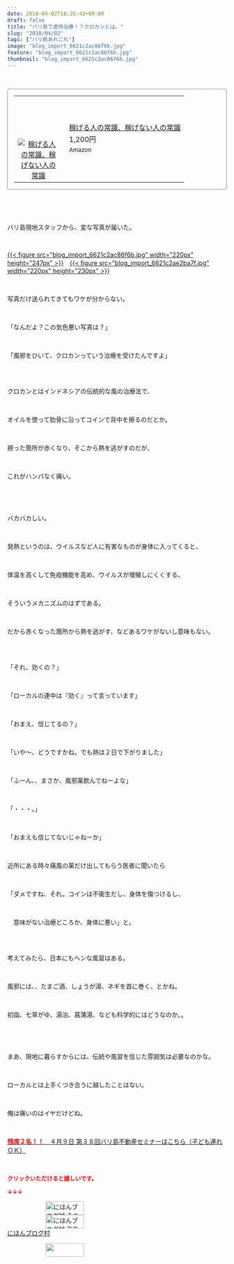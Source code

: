 ```yaml
---
date: 2018-04-02T18:25:43+09:00
draft: false
title: "バリ島で虐待治療！？クロカンとは。"
slug: "2018/04/02"
tags: ["バリ島あれこれ"]
image: "blog_import_6621c2ac86f6b.jpg"
feature: "blog_import_6621c2ac86f6b.jpg"
thumbnail: "blog_import_6621c2ac86f6b.jpg"
---
```

<p> </p><div contenteditable="false" style="padding: 15px; border-radius: 4px; border: 1px dotted currentColor; border-image: none;"><table border="0" cellpadding="0" cellspacing="0" style="margin: 0px; table-layout: fixed;" width="100%">	<tbody width="100%">		<tr>			<td aligin="center" style="vertical-align: middle;" width="95"><span style="text-align: center; display: block;"><a href="affiliate.do?affiliateId=37079480" alt0="BlogAffiliate" target="_blank" rel="nofollow"><img alt="稼げる人の常識、稼げない人の常識" border="0" data-img="affiliate" src="data:image/svg+xml;charset=utf-8,%3Csvg%20xmlns%3D%22http%3A%2F%2Fwww.w3.org%2F2000%2Fsvg%22%20title%3D%22Placeholder%20for%20Images%22%20role%3D%22presentation%22%20viewBox%3D%220%200%201%201%22%20%2F%3E" style="margin: 0px; vertical-align: middle; max-width: 95px;" data-src="https://images-fe.ssl-images-amazon.com/images/I/51Ft8zEBpkL._SL160_.jpg"/><noscript><img alt="稼げる人の常識、稼げない人の常識" border="0" data-img="affiliate" src="https://images-fe.ssl-images-amazon.com/images/I/51Ft8zEBpkL._SL160_.jpg" style="margin: 0px; vertical-align: middle; max-width: 95px;"></noscript></a></span></td>			<td style="line-height: 1.5; padding-left: 15px; vertical-align: middle;"><a href="affiliate.do?affiliateId=37079480" alt0="BlogAffiliate" target="_blank" rel="nofollow">稼げる人の常識、稼げない人の常識</a>			<div style="padding: 3px 0px;">1,200円</div>			<div style="font-size: 0.83em;">Amazon</div></td>		</tr>	</tbody></table></div><p> </p><p> </p><p>バリ島現地スタッフから、変な写真が届いた。</p><p> </p><p><a href="blog_import_6621c2ac86f6b.jpg">{{< figure src="blog_import_6621c2ac86f6b.jpg" width="220px" height="247px" >}}</a>　<a href="blog_import_6621c2ae2ba7f.jpg">{{< figure src="blog_import_6621c2ae2ba7f.jpg" width="220px" height="230px" >}}</a></p><p> </p><p>写真だけ送られてきてもワケが分からない。</p><p> </p><p>「なんだよ？この気色悪い写真は？」</p><p> </p><p>「風邪をひいて、クロカンっていう治療を受けたんですよ」</p><p> </p><p><br/>クロカンとはインドネシアの伝統的な風の治療法で、</p><p> </p><p>オイルを使って肋骨に沿ってコインで背中を擦るのだとか。</p><p> </p><p>擦った箇所が赤くなり、そこから熱を逃がすのだが、</p><p> </p><p>これがハンパなく痛い。</p><p> </p><p> </p><p>バカバカしい。</p><p> </p><p>発熱というのは、ウイルスなど人に有害なものが身体に入ってくると、</p><p> </p><p>体温を高くして免疫機能を高め、ウイルスが増殖しにくくする、</p><p> </p><p>そういうメカニズムのはずである。</p><p> </p><p>だから赤くなった箇所から熱を逃がす、などあるワケがないし意味もない。</p><p> </p><p><br/>「それ、効くの？」</p><p> </p><p>「ローカルの連中は『効く』って言っています」</p><p> </p><p>「おまえ、信じてるの？」</p><p> </p><p>「いや～、どうですかね。でも熱は２日で下がりました」</p><p> </p><p>「ふーん、、まさか、風邪薬飲んでねーよな」</p><p> </p><p>「・・・。」</p><p> </p><p>「おまえも信じてないじゃねーか」</p><p> </p><p>近所にある時々痛風の薬だけ出してもらう医者に聞いたら</p><p> </p><p>「ダメですね、それ。コインは不衛生だし、身体を傷つけるし、</p><p> </p><p>　意味がない治療どころか、身体に悪い」と。</p><p> </p><p><br/>考えてみたら、日本にもヘンな風習はある。</p><p> </p><p>風邪には、、たまご酒、しょうが湯、ネギを首に巻く、とかね。</p><p> </p><p>初詣、七草がゆ、湯治、菖蒲湯、なども科学的にはどうなのか。。</p><p> </p><p> </p><p>まあ、現地に暮らすからには、伝統や風習を信じた雰囲気は必要なのかな。</p><p> </p><p>ローカルとは上手くつき合うに越したことはない。</p><p> </p><p>俺は痛いのはイヤだけどね。</p><p> </p><p><span style="text-decoration: underline;"><a href="iin.co.jp" target="_blank"><span style="font-weight: bold;"><span style="color: rgb(255, 0, 0);">残席２名！！　</span></span>４月９日 第３８回バリ島不動産セミナーはこちら（子ども連れＯＫ）</a></span></p><p> </p><p><font color="#ff0000" size="2"><strong>クリックいただけると嬉しいです。</strong></font></p><p><font color="#ff0000" size="2"><strong>↓↓↓</strong></font></p><p><a href="ranking.html?p_cid=01260127" id="&amp;blogmura_banner" target="_blank"><img alt="にほんブログ村 その他生活ブログ 不動産投資へ" border="0" height="31" src="data:image/svg+xml;charset=utf-8,%3Csvg%20xmlns%3D%22http%3A%2F%2Fwww.w3.org%2F2000%2Fsvg%22%20title%3D%22Placeholder%20for%20Images%22%20role%3D%22presentation%22%20viewBox%3D%220%200%2088%2031%22%20%2F%3E" width="88" data-src="https://img-proxy.blog-video.jp/images?url=http%3A%2F%2Flife.blogmura.com%2Fhudousantoushi%2Fimg%2Fhudousantoushi88_31.gif" style="aspect-ratio: auto 88 / 31;"/><noscript><img alt="にほんブログ村 その他生活ブログ 不動産投資へ" border="0" height="31" src="https://img-proxy.blog-video.jp/images?url=http%3A%2F%2Flife.blogmura.com%2Fhudousantoushi%2Fimg%2Fhudousantoushi88_31.gif" width="88"></noscript></a><br/><a href="ranking.html?p_cid=01260127" target="_blank"><img alt="にほんブログ村 海外生活ブログ バリ島情報へ" border="0" height="31" src="data:image/svg+xml;charset=utf-8,%3Csvg%20xmlns%3D%22http%3A%2F%2Fwww.w3.org%2F2000%2Fsvg%22%20title%3D%22Placeholder%20for%20Images%22%20role%3D%22presentation%22%20viewBox%3D%220%200%2088%2031%22%20%2F%3E" width="88" data-src="https://img-proxy.blog-video.jp/images?url=http%3A%2F%2Foverseas.blogmura.com%2Fbali%2Fimg%2Fbali88_31.gif" style="aspect-ratio: auto 88 / 31;"/><noscript><img alt="にほんブログ村 海外生活ブログ バリ島情報へ" border="0" height="31" src="https://img-proxy.blog-video.jp/images?url=http%3A%2F%2Foverseas.blogmura.com%2Fbali%2Fimg%2Fbali88_31.gif" width="88"></noscript></a><br/><a href="ranking.html?p_cid=01260127" target="_blank">にほんブログ村</a></p><p><a href="link.php?1804582" title="人気ブログランキングへ"><img border="0" height="31" src="data:image/svg+xml;charset=utf-8,%3Csvg%20xmlns%3D%22http%3A%2F%2Fwww.w3.org%2F2000%2Fsvg%22%20title%3D%22Placeholder%20for%20Images%22%20role%3D%22presentation%22%20viewBox%3D%220%200%2088%2031%22%20%2F%3E" width="88" data-src="https://blog.with2.net/img/banner/banner_22.gif" style="aspect-ratio: auto 88 / 31;"/><noscript><img border="0" height="31" src="https://blog.with2.net/img/banner/banner_22.gif" width="88"></noscript></a></p><p> </p>

